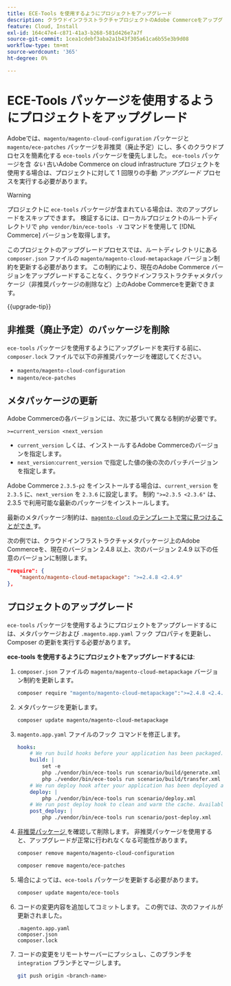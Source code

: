 ```yaml
---
title: ECE-Tools を使用するようにプロジェクトをアップグレード
description: クラウドインフラストラクチャプロジェクトのAdobe Commerceをアップグレードして、ECE-Tools パッケージを使用し、最新の修正点および機能を活用する方法について説明します。
feature: Cloud, Install
exl-id: 164c47e4-c871-41a3-b268-581d426e7a7f
source-git-commit: 1cea1cdebf3aba2a1b43f305a61ca6b55e3b9d08
workflow-type: tm+mt
source-wordcount: '365'
ht-degree: 0%

---
```


# ECE-Tools パッケージを使用するようにプロジェクトをアップグレード

Adobeでは、`magento/magento-cloud-configuration` パッケージと `magento/ece-patches` パッケージを非推奨（廃止予定）にし、多くのクラウドプロセスを簡素化する `ece-tools` パッケージを優先しました。 `ece-tools` パッケージを含 _ない_ 古いAdobe Commerce on cloud infrastructure プロジェクトを使用する場合は、プロジェクトに対して 1 回限りの手動 _アップグレード_ プロセスを実行する必要があります。

>[!WARNING]
>
>プロジェクトに `ece-tools` パッケージが含まれている場合は、次のアップグレードをスキップできます。 検証するには、ローカルプロジェクトのルートディレクトリで `php vendor/bin/ece-tools -V` コマンドを使用して [!DNL Commerce] バージョンを取得します。

このプロジェクトのアップグレードプロセスでは、ルートディレクトリにある `composer.json` ファイルの `magento/magento-cloud-metapackage` バージョン制約を更新する必要があります。 この制約により、現在のAdobe Commerce バージョンをアップグレードすることなく、クラウドインフラストラクチャメタパッケージ（非推奨パッケージの削除など）上のAdobe Commerceを更新できます。

{{upgrade-tip}}

## 非推奨（廃止予定）のパッケージを削除

`ece-tools` パッケージを使用するようにアップグレードを実行する前に、`composer.lock` ファイルで以下の非推奨パッケージを確認してください。

- `magento/magento-cloud-configuration`
- `magento/ece-patches`

## メタパッケージの更新

Adobe Commerceの各バージョンには、次に基づいて異なる制約が必要です。

```
>=current_version <next_version
```

- `current_version` しくは、インストールするAdobe Commerceのバージョンを指定します。
- `next_version`:`current_version` で指定した値の後の次のパッチバージョンを指定します。

Adobe Commerce `2.3.5-p2` をインストールする場合は、`current_version` を `2.3.5` に、`next_version` を `2.3.6` に設定します。 制約 `">=2.3.5 <2.3.6"` は、2.3.5 で利用可能な最新のパッケージをインストールします。

最新のメタパッケージ制約は、[`magento-cloud` のテンプレートで常に見つけることができ ](https://github.com/magento/magento-cloud/blob/master/composer.json) す。

次の例では、クラウドインフラストラクチャメタパッケージ上のAdobe Commerceを、現在のバージョン 2.4.8 以上、次のバージョン 2.4.9 以下の任意のバージョンに制限します。

```json
"require": {
    "magento/magento-cloud-metapackage": ">=2.4.8 <2.4.9"
},
```

## プロジェクトのアップグレード

`ece-tools` パッケージを使用するようにプロジェクトをアップグレードするには、メタパッケージおよび `.magento.app.yaml` フック プロパティを更新し、Composer の更新を実行する必要があります。

**ece-tools を使用するようにプロジェクトをアップグレードするには**:

1. `composer.json` ファイルの `magento/magento-cloud-metapackage` バージョン制約を更新します。

   ```bash
   composer require "magento/magento-cloud-metapackage":">=2.4.8 <2.4.9" --no-update
   ```

1. メタパッケージを更新します。

   ```bash
   composer update magento/magento-cloud-metapackage
   ```

1. `magento.app.yaml` ファイルのフック コマンドを修正します。

   ```yaml
   hooks:
       # We run build hooks before your application has been packaged.
       build: |
           set -e
           php ./vendor/bin/ece-tools run scenario/build/generate.xml
           php ./vendor/bin/ece-tools run scenario/build/transfer.xml
       # We run deploy hook after your application has been deployed and started.
       deploy: |
           php ./vendor/bin/ece-tools run scenario/deploy.xml
       # We run post deploy hook to clean and warm the cache. Available with ECE-Tools 2002.0.10.
       post_deploy: |
           php ./vendor/bin/ece-tools run scenario/post-deploy.xml
   ```

1. [ 非推奨パッケージ ](#remove-deprecated-packages) を確認して削除します。 非推奨パッケージを使用すると、アップグレードが正常に行われなくなる可能性があります。

   ```bash
   composer remove magento/magento-cloud-configuration
   ```

   ```bash
   composer remove magento/ece-patches
   ```

1. 場合によっては、`ece-tools` パッケージを更新する必要があります。

   ```bash
   composer update magento/ece-tools
   ```

1. コードの変更内容を追加してコミットします。 この例では、次のファイルが更新されました。

   ```
   .magento.app.yaml
   composer.json
   composer.lock
   ```

1. コードの変更をリモートサーバーにプッシュし、このブランチを `integration` ブランチとマージします。

   ```bash
   git push origin <branch-name>
   ```
